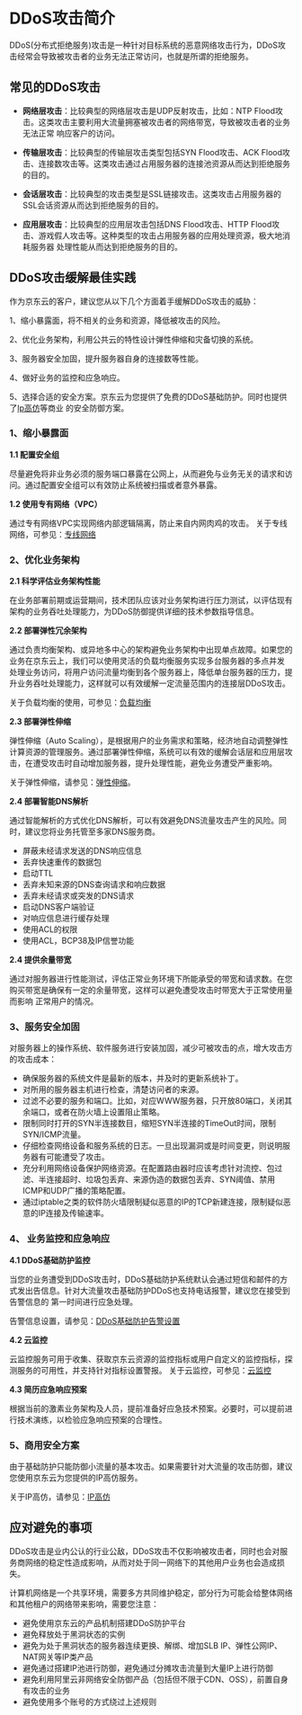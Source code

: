 # DDoS攻击简介

DDoS(分布式拒绝服务)攻击是一种针对目标系统的恶意网络攻击行为，DDoS攻击经常会导致被攻击者的业务无法正常访问，也就是所谓的拒绝服务。

## 常见的DDoS攻击

- **网络层攻击**：比较典型的网络层攻击是UDP反射攻击，比如：NTP Flood攻击。这类攻击主要利用大流量拥塞被攻击者的网络带宽，导致被攻击者的业务无法正常
响应客户的访问。

- **传输层攻击**：比较典型的传输层攻击类型包括SYN Flood攻击、ACK Flood攻击、连接数攻击等。这类攻击通过占用服务器的连接池资源从而达到拒绝服务的目的。

- **会话层攻击**：比较典型的攻击类型是SSL链接攻击。这类攻击占用服务器的SSL会话资源从而达到拒绝服务的目的。

- **应用层攻击**：比较典型的应用层攻击包括DNS Flood攻击、HTTP Flood攻击、游戏假人攻击等。这种类型的攻击占用服务器的应用处理资源，极大地消耗服务器
处理性能从而达到拒绝服务的目的。

## DDoS攻击缓解最佳实践

作为京东云的客户，建议您从以下几个方面着手缓解DDoS攻击的威胁：

1、缩小暴露面，将不相关的业务和资源，降低被攻击的风险。

2、优化业务架构，利用公共云的特性设计弹性伸缩和灾备切换的系统。

3、服务器安全加固，提升服务器自身的连接数等性能。

4、做好业务的监控和应急响应。

5、选择合适的安全方案。京东云为您提供了免费的DDoS基础防护。同时也提供了[Ip高仿](https://ip-anti-console.jdcloud.com/instancelist)等商业
   的安全防御方案。

### 1、缩小暴露面

**1.1 配置安全组**

尽量避免将非业务必须的服务端口暴露在公网上，从而避免与业务无关的请求和访问。通过配置安全组可以有效防止系统被扫描或者意外暴露。

**1.2 使用专有网络（VPC）**

通过专有网络VPC实现网络内部逻辑隔离，防止来自内网肉鸡的攻击。
关于专线网络，可参见：[专线网络](https://cns-console.jdcloud.com/host/physicalConnection/list)

### 2、优化业务架构

**2.1 科学评估业务架构性能**

在业务部署前期或运营期间，技术团队应该对业务架构进行压力测试，以评估现有架构的业务吞吐处理能力，为DDoS防御提供详细的技术参数指导信息。

**2.2 部署弹性冗余架构**

通过负责均衡架构、或异地多中心的架构避免业务架构中出现单点故障。如果您的业务在京东云上，我们可以使用灵活的负载均衡服务实现多台服务器的多点并发
处理业务访问，将用户访问流量均衡到各个服务器上，降低单台服务器的压力，提升业务吞吐处理能力，这样就可以有效缓解一定流量范围内的连接层DDoS攻击。

关于负载均衡的使用，可参见：[负载均衡](https://cns-console.jdcloud.com/host/loadBalance/list)

**2.3 部署弹性伸缩**

弹性伸缩（Auto Scaling），是根据用户的业务需求和策略，经济地自动调整弹性计算资源的管理服务。通过部署弹性伸缩，系统可以有效的缓解会话层和应用层攻击，在遭受攻击时自动增加服务器，提升处理性能，避免业务遭受严重影响。

关于弹性伸缩，请参见：[弹性伸缩](https://autoscaling-console.jdcloud.com/asGroup)。

**2.4 部署智能DNS解析**

通过智能解析的方式优化DNS解析，可以有效避免DNS流量攻击产生的风险。同时，建议您将业务托管至多家DNS服务商。

- 屏蔽未经请求发送的DNS响应信息
- 丢弃快速重传的数据包
- 启动TTL
- 丢弃未知来源的DNS查询请求和响应数据
- 丢弃未经请求或突发的DNS请求
- 启动DNS客户端验证
- 对响应信息进行缓存处理
- 使用ACL的权限
- 使用ACL，BCP38及IP信誉功能

**2.4 提供余量带宽**

通过对服务器进行性能测试，评估正常业务环境下所能承受的带宽和请求数。在您购买带宽是确保有一定的余量带宽，这样可以避免遭受攻击时带宽大于正常使用量而影响
正常用户的情况。

### 3、服务安全加固

对服务器上的操作系统、软件服务进行安装加固，减少可被攻击的点，增大攻击方的攻击成本：

- 确保服务器的系统文件是最新的版本，并及时的更新系统补丁。
- 对所用的服务器主机进行检查，清楚访问者的来源。
- 过滤不必要的服务和端口。比如，对应WWW服务器，只开放80端口，关闭其余端口，或者在防火墙上设置阻止策略。
- 限制同时打开的SYN半连接数目，缩短SYN半连接的TimeOut时间，限制SYN/ICMP流量。
- 仔细检查网络设备和服务系统的日志。一旦出现漏洞或是时间变更，则说明服务器有可能遭受了攻击。
- 充分利用网络设备保护网络资源。在配置路由器时应该考虑针对流控、包过滤、半连接超时、垃圾包丢弃、来源伪造的数据包丢弃、SYN阈值、禁用ICMP和UDP广播的策略配置。
- 通过iptable之类的软件防火墙限制疑似恶意的IP的TCP新建连接，限制疑似恶意的IP连接及传输速率。

### 4、 业务监控和应急响应

**4.1 DDoS基础防护监控**

当您的业务遭受到DDoS攻击时，DDoS基础防护系统默认会通过短信和邮件的方式发出告信息。针对大流量攻击基础防护DDoS也支持电话报警，建议您在接受到告警信息的
第一时间进行应急处理。

告警信息设置，请参见：[DDoS基础防护告警设置](https://uc.jdcloud.com/message/setting)

**4.2 云监控**

云监控服务可用于收集、获取京东云资源的监控指标或用户自定义的监控指标，探测服务的可用性，并支持针对指标设置警报。
关于云监控，可参见：[云监控](https://cms-console.jdcloud.com/overviewCustom)

**4.3 简历应急响应预案**

根据当前的激素业务架构及人员，提前准备好应急技术预案。必要时，可以提前进行技术演练，以检验应急响应预案的合理性。

### 5、商用安全方案

由于基础防护只能防御小流量的基本攻击。如果需要针对大流量的攻击防御，建议您使用京东云为您提供的IP高仿服务。

关于IP高仿，请参见：[IP高仿](https://ip-anti-console.jdcloud.com/instancelist)

## 应对避免的事项

DDoS攻击是业内公认的行业公敌，DDoS攻击不仅影响被攻击者，同时也会对服务商网络的稳定性造成影响，从而对处于同一网络下的其他用户业务也会造成损失。

计算机网络是一个共享环境，需要多方共同维护稳定，部分行为可能会给整体网络和其他租户的网络带来影响，需要您注意：

- 避免使用京东云的产品机制搭建DDoS防护平台
- 避免释放处于黑洞状态的实例
- 避免为处于黑洞状态的服务器连续更换、解绑、增加SLB IP、弹性公网IP、NAT网关等IP类产品
- 避免通过搭建IP池进行防御，避免通过分摊攻击流量到大量IP上进行防御
- 避免利用阿里云非网络安全防御产品（包括但不限于CDN、OSS），前置自身有攻击的业务
- 避免使用多个账号的方式绕过上述规则
